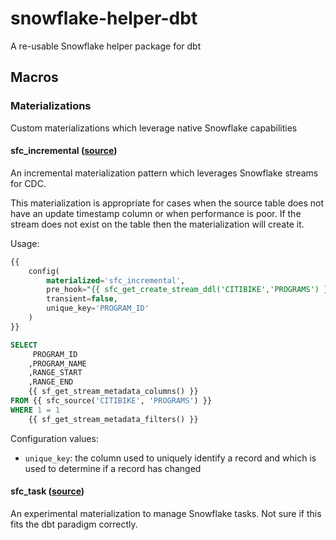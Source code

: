 # snowflake-helper-dbt
A re-usable Snowflake helper package for dbt

## Macros
### Materializations
Custom materializations which leverage native Snowflake capabilities

#### sfc_incremental ([source](macros/materializations/sfc_incremental.sql))
An incremental materialization pattern which leverages Snowflake streams for CDC.

This materialization is appropriate for cases when the source table does not have an update timestamp column or when performance is poor. If the stream does not exist on the table then the materialization will create it.

Usage:
```sql
{{
    config(
        materialized='sfc_incremental',
        pre_hook="{{ sfc_get_create_stream_ddl('CITIBIKE','PROGRAMS') }}",
        transient=false,
        unique_key='PROGRAM_ID' 
    )
}}

SELECT
     PROGRAM_ID
    ,PROGRAM_NAME
    ,RANGE_START
    ,RANGE_END
    {{ sf_get_stream_metadata_columns() }}
FROM {{ sfc_source('CITIBIKE', 'PROGRAMS') }}
WHERE 1 = 1
    {{ sf_get_stream_metadata_filters() }}
```

Configuration values:
* `unique_key`: the column used to uniquely identify a record and which is used to determine if a record has changed


#### sfc_task ([source](macros/materializations/sfc_task.sql))

An experimental materialization to manage Snowflake tasks. Not sure if this fits the dbt paradigm correctly.
